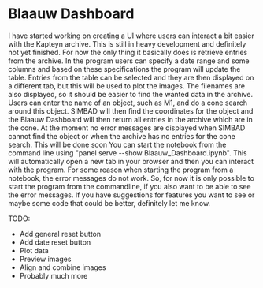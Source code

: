 # Blaauw Dashboard
I have started working on creating a UI where users can interact a bit easier with the Kapteyn archive. This is still in heavy development and definitely not yet finished. For now the only thing it basically does is retrieve entries from the archive. In the program users can specify a date range and some columns and based on these specifications the program will update the table. Entries from the table can be selected and they are then displayed on a different tab, but this will be used to plot the images. The filenames are also displayed, so it should be easier to find the wanted data in the archive. Users can enter the name of an object, such as M1, and do a cone search around this object. SIMBAD will then find the coordinates for the object and the Blaauw Dashboard will then return all entries in the archive which are in the cone. At the moment no error messages are displayed when SIMBAD cannot find the object or when the archive has no entries for the cone search. This will be done soon
You can start the notebook from the command line using "panel serve --show Blaauw_Dashboard.ipynb". This will automatically open a new tab in your browser and then you can interact with the program. For some reason when starting the program from a notebook, the error messages do not work. So, for now it is only possible to start the program from the commandline, if you also want to be able to see the error messages.
If you have suggestions for features you want to see or maybe some code that could be better, definitely let me know.

TODO:
- Add general reset button
- Add date reset button
- Plot data
- Preview images
- Align and combine images
- Probably much more
